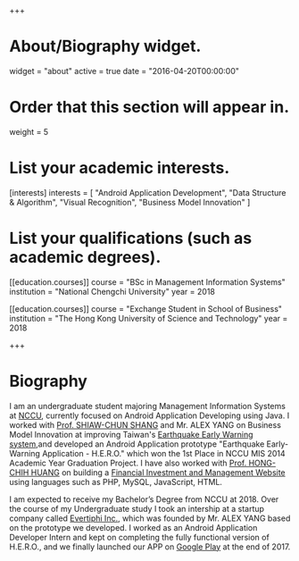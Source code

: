 +++
# About/Biography widget.
widget = "about"
active = true
date = "2016-04-20T00:00:00"

# Order that this section will appear in.
weight = 5

# List your academic interests.
[interests]
  interests = [
    "Android Application Development",
    "Data Structure & Algorithm",
    "Visual Recognition",
    "Business Model Innovation"
  ]

# List your qualifications (such as academic degrees).
[[education.courses]]
  course = "BSc in Management Information Systems"
  institution = "National Chengchi University"
  year = 2018

[[education.courses]]
  course = "Exchange Student in School of Business"
  institution = "The Hong Kong University of Science and Technology"
  year = 2018
 
+++

# Biography

I am an undergraduate student majoring Management Information Systems at <a href="http://www.nccu.edu.tw/?locale=en">NCCU</a>, currently focused on Android Application Developing using Java. I worked with <a href="http://www.commerce.nccu.edu.tw/en/faculty/faculty_directory_bydept/%E5%B0%9A-%E5%AD%9D%E7%B4%94-52949454" target="_blank">Prof. SHIAW-CHUN SHANG</a> and Mr. ALEX YANG on Business Model Innovation at improving Taiwan's <a href="https://earthquake.usgs.gov/research/earlywarning/">Earthquake Early Warning system</a>,and developed an Android Application prototype "Earthquake Early-Warning Application - H.E.R.O." which won the 1st Place in NCCU MIS 2014 Academic Year Graduation Project. I have also worked with <a href="http://rmi.nccu.edu.tw/en/Members1/%E9%BB%83-%E6%B3%93%E6%99%BA-93151481">Prof. HONG-CHIH HUANG</a> on building a <a href="http://140.119.86.174/quant168/newretirementpay.php">Financial Investment and Management Website</a> using languages such as PHP, MySQL, JavaScript, HTML.

I am expected to receive my Bachelor’s Degree from NCCU at 2018. Over the course of my Undergraduate study I took an intership at a startup company called <a href="http://www.evertiphi.com/">Evertiphi Inc.</a>, which was founded by Mr. ALEX YANG based on the prototype we developed. I worked as an Android Application Developer Intern and kept on completing the fully functional version of H.E.R.O., and we finally launched our APP on <a href="https://play.google.com/store/apps/details?id=com.evertiphi.herov2">Google Play</a> at the end of 2017.

